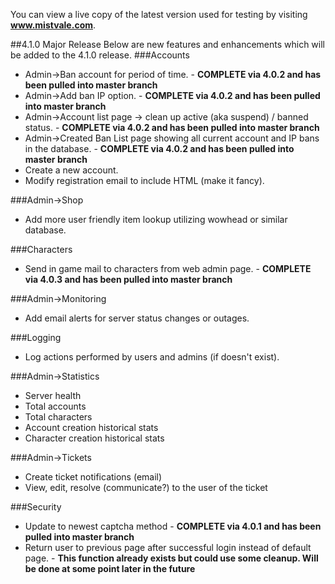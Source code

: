 You can view a live copy of the latest version used for testing by visiting **www.mistvale.com**.

##4.1.0 Major Release
Below are new features and enhancements which will be added to the 4.1.0 release.
###Accounts
 - Admin->Ban account for period of time. - **COMPLETE via 4.0.2 and has been pulled into master branch**
 - Admin->Add ban IP option. - **COMPLETE via 4.0.2 and has been pulled into master branch**
 - Admin->Account list page -> clean up active (aka suspend) / banned status. - **COMPLETE via 4.0.2 and has been pulled into master branch**
 - Admin->Created Ban List page showing all current account and IP bans in the database. - **COMPLETE via 4.0.2 and has been pulled into master branch**
 - Create a new account.
 - Modify registration email to include HTML (make it fancy).

###Admin->Shop
 - Add more user friendly item lookup utilizing wowhead or similar database.

###Characters
 - Send in game mail to characters from web admin page. - **COMPLETE via 4.0.3 and has been pulled into master branch**

###Admin->Monitoring
 - Add email alerts for server status changes or outages.

###Logging
 - Log actions performed by users and admins (if doesn't exist).

###Admin->Statistics
 - Server health
 - Total accounts
 - Total characters
 - Account creation historical stats
 - Character creation historical stats

###Admin->Tickets
 - Create ticket notifications (email)
 - View, edit, resolve (communicate?) to the user of the ticket

###Security
 - Update to newest captcha method - **COMPLETE via 4.0.1 and has been pulled into master branch**
 - Return user to previous page after successful login instead of default page. - **This function already exists but could use some cleanup.  Will be done at some point later in the future**